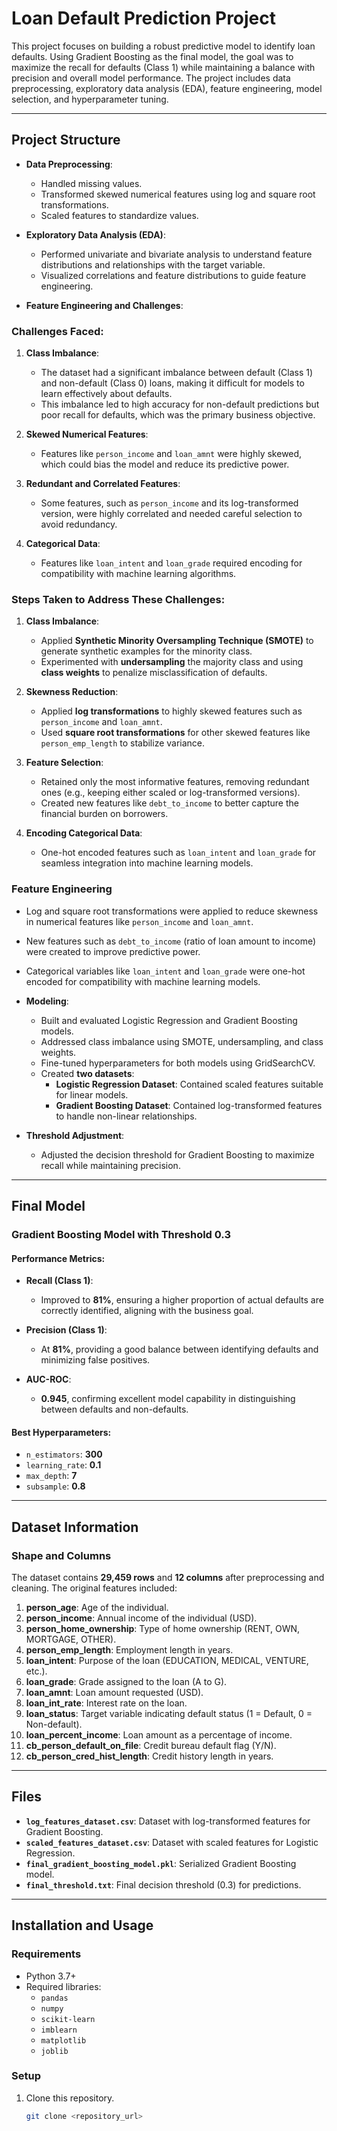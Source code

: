 # Loan Default Prediction Project

This project focuses on building a robust predictive model to identify loan defaults. Using Gradient Boosting as the final model, the goal was to maximize the recall for defaults (Class 1) while maintaining a balance with precision and overall model performance. The project includes data preprocessing, exploratory data analysis (EDA), feature engineering, model selection, and hyperparameter tuning.

---

## **Project Structure**

- **Data Preprocessing**: 
  - Handled missing values.
  - Transformed skewed numerical features using log and square root transformations.
  - Scaled features to standardize values.

- **Exploratory Data Analysis (EDA)**: 
  - Performed univariate and bivariate analysis to understand feature distributions and relationships with the target variable.
  - Visualized correlations and feature distributions to guide feature engineering.

- **Feature Engineering and Challenges**:

### **Challenges Faced**:
1. **Class Imbalance**:
   - The dataset had a significant imbalance between default (Class 1) and non-default (Class 0) loans, making it difficult for models to learn effectively about defaults.
   - This imbalance led to high accuracy for non-default predictions but poor recall for defaults, which was the primary business objective.

2. **Skewed Numerical Features**:
   - Features like `person_income` and `loan_amnt` were highly skewed, which could bias the model and reduce its predictive power.

3. **Redundant and Correlated Features**:
   - Some features, such as `person_income` and its log-transformed version, were highly correlated and needed careful selection to avoid redundancy.

4. **Categorical Data**:
   - Features like `loan_intent` and `loan_grade` required encoding for compatibility with machine learning algorithms.

### **Steps Taken to Address These Challenges**:
1. **Class Imbalance**:
   - Applied **Synthetic Minority Oversampling Technique (SMOTE)** to generate synthetic examples for the minority class.
   - Experimented with **undersampling** the majority class and using **class weights** to penalize misclassification of defaults.

2. **Skewness Reduction**:
   - Applied **log transformations** to highly skewed features such as `person_income` and `loan_amnt`.
   - Used **square root transformations** for other skewed features like `person_emp_length` to stabilize variance.

3. **Feature Selection**:
   - Retained only the most informative features, removing redundant ones (e.g., keeping either scaled or log-transformed versions).
   - Created new features like `debt_to_income` to better capture the financial burden on borrowers.

4. **Encoding Categorical Data**:
   - One-hot encoded features such as `loan_intent` and `loan_grade` for seamless integration into machine learning models.

### **Feature Engineering**
- Log and square root transformations were applied to reduce skewness in numerical features like `person_income` and `loan_amnt`.
- New features such as `debt_to_income` (ratio of loan amount to income) were created to improve predictive power.
- Categorical variables like `loan_intent` and `loan_grade` were one-hot encoded for compatibility with machine learning models.

- **Modeling**:
  - Built and evaluated Logistic Regression and Gradient Boosting models.
  - Addressed class imbalance using SMOTE, undersampling, and class weights.
  - Fine-tuned hyperparameters for both models using GridSearchCV.
  - Created **two datasets**:
    - **Logistic Regression Dataset**: Contained scaled features suitable for linear models.
    - **Gradient Boosting Dataset**: Contained log-transformed features to handle non-linear relationships.

- **Threshold Adjustment**:
  - Adjusted the decision threshold for Gradient Boosting to maximize recall while maintaining precision.

---

## **Final Model**

### **Gradient Boosting Model with Threshold 0.3**

#### **Performance Metrics**:
- **Recall (Class 1)**: 
  - Improved to **81%**, ensuring a higher proportion of actual defaults are correctly identified, aligning with the business goal.

- **Precision (Class 1)**:
  - At **81%**, providing a good balance between identifying defaults and minimizing false positives.

- **AUC-ROC**:
  - **0.945**, confirming excellent model capability in distinguishing between defaults and non-defaults.

#### **Best Hyperparameters**:
- `n_estimators`: **300**
- `learning_rate`: **0.1**
- `max_depth`: **7**
- `subsample`: **0.8**

---

## **Dataset Information**

### **Shape and Columns**
The dataset contains **29,459 rows** and **12 columns** after preprocessing and cleaning. The original features included:

1. **person_age**: Age of the individual.
2. **person_income**: Annual income of the individual (USD).
3. **person_home_ownership**: Type of home ownership (RENT, OWN, MORTGAGE, OTHER).
4. **person_emp_length**: Employment length in years.
5. **loan_intent**: Purpose of the loan (EDUCATION, MEDICAL, VENTURE, etc.).
6. **loan_grade**: Grade assigned to the loan (A to G).
7. **loan_amnt**: Loan amount requested (USD).
8. **loan_int_rate**: Interest rate on the loan.
9. **loan_status**: Target variable indicating default status (1 = Default, 0 = Non-default).
10. **loan_percent_income**: Loan amount as a percentage of income.
11. **cb_person_default_on_file**: Credit bureau default flag (Y/N).
12. **cb_person_cred_hist_length**: Credit history length in years.

---

## **Files**
- **`log_features_dataset.csv`**: Dataset with log-transformed features for Gradient Boosting.
- **`scaled_features_dataset.csv`**: Dataset with scaled features for Logistic Regression.
- **`final_gradient_boosting_model.pkl`**: Serialized Gradient Boosting model.
- **`final_threshold.txt`**: Final decision threshold (0.3) for predictions.

---

## **Installation and Usage**

### **Requirements**
- Python 3.7+
- Required libraries:
  - `pandas`
  - `numpy`
  - `scikit-learn`
  - `imblearn`
  - `matplotlib`
  - `joblib`

### **Setup**
1. Clone this repository.
   ```bash
   git clone <repository_url>

